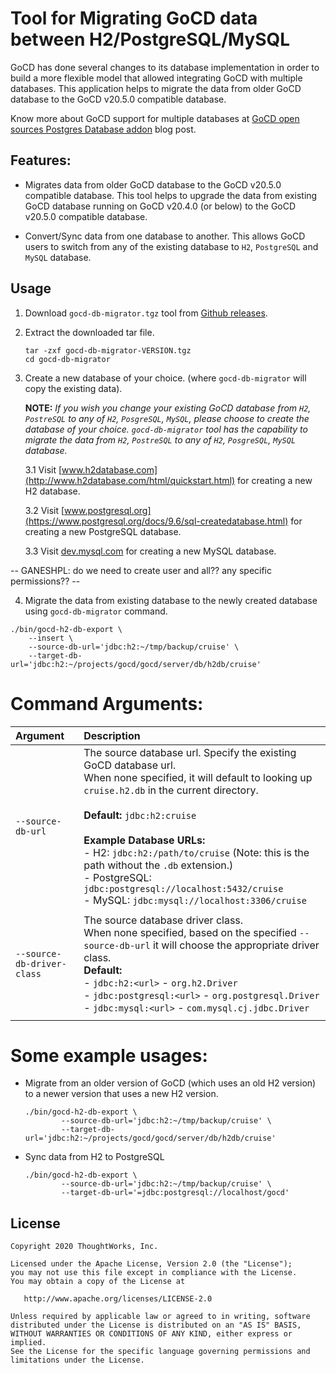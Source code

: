 # Tool for Migrating GoCD data between H2/PostgreSQL/MySQL 

GoCD has done several changes to its database implementation in order to build a more flexible model that allowed integrating GoCD with multiple databases.
This application helps to migrate the data from older GoCD database to the GoCD v20.5.0 compatible database.

Know more about GoCD support for multiple databases at [GoCD open sources Postgres Database addon]() blog post.

## Features:

* Migrates data from older GoCD database to the GoCD v20.5.0 compatible database. This tool helps to upgrade the data from existing GoCD database running on GoCD v20.4.0 (or below) to the GoCD v20.5.0 compatible database.  

* Convert/Sync data from one database to another. This allows GoCD users to switch from any of the existing database to `H2`, `PostgreSQL` and `MySQL` database.


## Usage

1. Download `gocd-db-migrator.tgz` tool from [Github releases]().

2. Extract the downloaded tar file.

    ```shell
    tar -zxf gocd-db-migrator-VERSION.tgz
    cd gocd-db-migrator
    ```

3. Create a new database of your choice. (where `gocd-db-migrator` will copy the existing data).
    
    **NOTE:** _If you wish you change your existing GoCD database from `H2`, `PostreSQL` to any of `H2`, `PosgreSQL`, `MySQL`, please choose to create the database of your choice.
    `gocd-db-migrator` tool has the capability to migrate the data from `H2`, `PostreSQL` to any of `H2`, `PosgreSQL`, `MySQL` database._

    3.1 Visit [www.h2database.com](http://www.h2database.com/html/quickstart.html) for creating a new H2 database.

    3.2 Visit [www.postgresql.org](https://www.postgresql.org/docs/9.6/sql-createdatabase.html) for creating a new PostgreSQL database.
    
    3.3 Visit [dev.mysql.com](https://dev.mysql.com/doc/refman/5.7/en/create-database.html) for creating a new MySQL database.
    
-- GANESHPL: do we need to create user and all?? any specific permissions?? --

4. Migrate the data from existing database to the newly created database using `gocd-db-migrator` command.

```shell
./bin/gocd-h2-db-export \
    --insert \
    --source-db-url='jdbc:h2:~/tmp/backup/cruise' \
    --target-db-url='jdbc:h2:~/projects/gocd/gocd/server/db/h2db/cruise'
```

# Command Arguments:

| Argument                   | Description                                                                                             |
|:-------------------------- |:------------------------------------------------------------------------------------------------------- |
| `--source-db-url`          | The source database url. Specify the existing GoCD database url. <br/> When none specified, it will default to looking up `cruise.h2.db` in the current directory. <br/><br/> **Default:** `jdbc:h2:cruise` <br/><br/> **Example Database URLs:** <br/>  - H2: `jdbc:h2:/path/to/cruise` (Note: this is the path without the `.db` extension.) <br/> - PostgreSQL: `jdbc:postgresql://localhost:5432/cruise` <br/> - MySQL: `jdbc:mysql://localhost:3306/cruise` <br/> |
|   |   |
| `--source-db-driver-class` | The source database driver class. <br/> When none specified, based on the specified `--source-db-url` it will choose the appropriate driver class. <br/> **Default:** <br/> - `jdbc:h2:<url>`         - `org.h2.Driver` <br/> - `jdbc:postgresql:<url>` - `org.postgresql.Driver` <br/> - `jdbc:mysql:<url>`      - `com.mysql.cj.jdbc.Driver` <br/> |
|   |   |

# Some example usages:

- Migrate from an older version of GoCD (which uses an old H2 version) to a newer version that uses a new H2 version.

    ```shell
    ./bin/gocd-h2-db-export \
            --source-db-url='jdbc:h2:~/tmp/backup/cruise' \
            --target-db-url='jdbc:h2:~/projects/gocd/gocd/server/db/h2db/cruise'
    ``` 

- Sync data from H2 to PostgreSQL

    ```shell
    ./bin/gocd-h2-db-export \
            --source-db-url='jdbc:h2:~/tmp/backup/cruise' \
            --target-db-url='=jdbc:postgresql://localhost/gocd'
    ``` 

## License

```plain
Copyright 2020 ThoughtWorks, Inc.

Licensed under the Apache License, Version 2.0 (the "License");
you may not use this file except in compliance with the License.
You may obtain a copy of the License at

   http://www.apache.org/licenses/LICENSE-2.0

Unless required by applicable law or agreed to in writing, software
distributed under the License is distributed on an "AS IS" BASIS,
WITHOUT WARRANTIES OR CONDITIONS OF ANY KIND, either express or implied.
See the License for the specific language governing permissions and
limitations under the License.
```  

